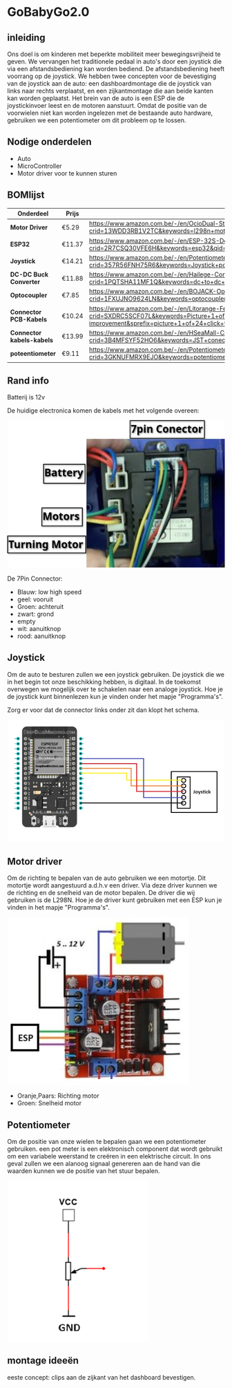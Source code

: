 # GoBabyGo2.0
## inleiding
Ons doel is om kinderen met beperkte mobiliteit meer bewegingsvrijheid te geven. We vervangen het traditionele pedaal in auto's door een joystick die via een afstandsbediening kan worden bediend. De afstandsbediening heeft voorrang op de joystick. We hebben twee concepten voor de bevestiging van de joystick aan de auto: een dashboardmontage die de joystick van links naar rechts verplaatst, en een zijkantmontage die aan beide kanten kan worden geplaatst. Het brein van de auto is een ESP die de joystickinvoer leest en de motoren aanstuurt. Omdat de positie van de voorwielen niet kan worden ingelezen met de bestaande auto hardware, gebruiken we een potentiometer om dit probleem op te lossen.

## Nodige onderdelen

- Auto
- MicroController
- Motor driver voor te kunnen sturen

## BOMlijst
| **Onderdeel**            | **Prijs** | **Link**                                                                                                                                                                                                                                                                |
|--------------------------|-----------|-------------------------------------------------------------------------------------------------------------------------------------------------------------------------------------------------------------------------------------------------------------------------|
| **Motor Driver**         | €5.29     | https://www.amazon.com.be/-/en/OcioDual-Stepper-Electronics-Projects-Raspberry/dp/B07YNR5KWP/ref=sr_1_10?crid=13WDD3RB1V2TC&keywords=l298n+motor+driver&qid=1695624708&sprefix=l298n+motor+driver%2Caps%2C69&sr=8-10                                                    |
| **ESP32**                | €11.37    | https://www.amazon.com.be/-/en/ESP-32S-Development-Antenna-Bluetooth-Arduino/dp/B07XH45MWW/ref=sr_1_27?crid=2R7CSQ30VFE6H&keywords=esp32&qid=1695629494&sprefix=esp32%2Caps%2C166&sr=8-27&th=1                                                                          |
| **Joystick**             | €14.21    | https://www.amazon.com.be/-/en/Potentiometer-JH-D202X-R2-Controller-Photography-Accessories/dp/B09J2C4DN5/ref=sr_1_3?crid=357R56FNH75R6&keywords=Joystick+potentiometer+JH-D202X-R4+10K&qid=1695624613&sprefix=joystick+potentiometer+jh-d202x-r4+10k%2Caps%2C66&sr=8-3 |
| **DC-DC Buck Converter** | €11.88    | https://www.amazon.com.be/-/en/Hailege-Converter-1-25-36V-Adjustable-Step-down/dp/B07XRF9NWP/ref=sr_1_7?crid=1PQTSHA11MF1Q&keywords=dc+to+dc+buck+converter+adjustable&qid=1695628749&sprefix=dc+to+dc+buck+converter+adjustable%2Caps%2C71&sr=8-7                      |
| **Optocoupler** | €7.85    | https://www.amazon.com.be/-/en/BOJACK-Optocoupler-Installation-Spacing-Package/dp/B08CXKZ98W/ref=sr_1_6?crid=1FXUJNO9624LN&keywords=optocoupler&qid=1695634939&sprefix=optocoupler%2Caps%2C69&sr=8-6                      |
| **Connector PCB-Kabels** | €10.24    | https://www.amazon.com.be/-/en/Litorange-Female-2-54mm-JST-XH-Connector/dp/B086W9HB3M/ref=sr_1_1?crid=SXDRC5SCF07L&keywords=Picture+1+of+24+Click+to+enlarge+Have+one+to+sell%3F+Sell+it+yourself+Terminal+Board+Connectors+JST+Male+Female&qid=1695648512&s=home-improvement&sprefix=picture+1+of+24+click+to+enlarge+have+one+to+sell+sell+it+yourself+terminal+board+connectors+jst+male+female%2Chome-improvement%2C199&sr=1-1                      |
| **Connector kabels-kabels** | €13.99    | https://www.amazon.com.be/-/en/HSeaMall-Connector-Female-Housing-Assortment/dp/B0716WZ6RW/ref=sr_1_12?crid=3B4MFSYF52HO6&keywords=JST+conector+set&qid=1696247641&s=home-improvement&sprefix=jst+conector+set%2Chome-improvement%2C66&sr=1-12                     |
| **poteentiometer** | €9.11    | https://www.amazon.com.be/-/en/Potentiometer-Rotating-Automotive-Electronics-Multimedia/dp/B09BJMFVMZ/ref=sr_1_11?crid=3GKNUFMRX9EJO&keywords=potentiometer+10k&qid=1696248212&s=home-improvement&sprefix=potentiometer+10k%2Chome-improvement%2C259&sr=1-11                      |


## Rand info

Batterij is 12v 

De huidige electronica komen de kabels met het volgende overeen:

![Driver](./Img/DriverPicture.jpg)

De 7Pin Connector:
- Blauw: low high speed
- geel: vooruit
- Groen: achteruit
- zwart: grond
- empty
- wit: aanuitknop
- rood: aanuitknop

## Joystick
Om de auto te besturen zullen we een joystick gebruiken. De joystick die we in het begin tot onze beschikking hebben, is digitaal. 
In de toekomst overwegen we mogelijk over te schakelen naar een analoge joystick. Hoe je de joystick kunt binnenlezen kun je vinden onder het mapje "Programma's".

Zorg er voor dat de connector links onder zit dan klopt het schema.

![Aansluitschema Joystick](./Img/Aansluitschema_Joystick.jpg)

## Motor driver
Om de richting te bepalen van de auto gebruiken we een motortje. Dit motortje wordt aangestuurd a.d.h.v een driver. 
Via deze driver kunnen we de richting en de snelheid van de motor bepalen. De driver die wij gebruiken is de L298N.
Hoe je de driver kunt gebruiken met een ESP kun je vinden in het mapje "Programma's".

![Aansluitschema Driver](./Img/Aansluitschema%20L298N%20H-brug.jpg) 

- Oranje,Paars: Richting motor
- Groen: Snelheid motor

## Potentiometer
Om de positie van onze wielen te bepalen gaan we een potentiometer gebruiken. een pot meter is een elektronisch component 
dat wordt gebruikt om een variabele weerstand te creëren in een elektrische circuit. In ons geval zullen we een alanoog signaal
genereren aan de hand van die waarden kunnen we de positie van het stuur bepalen.

![PotMeter](./Img/PotMeter.png)

## montage ideeën
eeste concept: clips aan de zijkant van het dashboard bevestigen.

